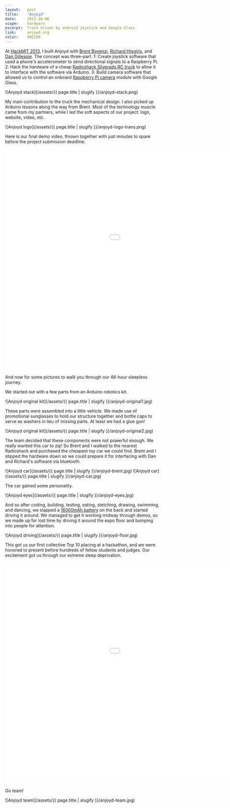 ```yaml
---
layout:   post
title:    "Anjoyd"
date:     2013-10-06
scope:    hardware
excerpt:  Truck driven by android joystick and Google Glass
link:     anjoyd.org
color:	  99CC00
---
```


At [HackMIT 2013](https://hackmit.org/), I built Anjoyd with [Brent Bovenzi](http://bbovenzi.com), [Richard Higgins](http://relh.net), and [Dan Gillespie](http://dg.gg). The concept was three-part. 1: Create joystick software that used a phone's accelerometer to send directional signals to a Raspberry Pi. 2: Hack the hardware of a cheap [Radioshack Silverado RC truck](http://www.radioshack.com/radioshack-1-10-scale-silverado-hd-rc-truck/6001051.html) to allow it to interface with the software via Arduino. 3: Build camera software that allowed us to control an onboard [Raspberry Pi camera](http://www.amazon.com/Raspberry-5MP-Camera-Board-Module/dp/B00E1GGE40) module with Google Glass.

![Anjoyd stack](/assets/{{ page.title | slugify }}/anjoyd-stack.png)

My main contribution to the truck the mechanical design. I also picked up Arduino lessons along the way from Brent. Most of the technology muscle came from my partners, while I led the soft aspects of our project: logo, website, video, etc.

![Anjoyd logo](/assets/{{ page.title | slugify }}/anjoyd-logo-trans.png)

Here is our final demo video, thrown together with just minutes to spare before the project submission deadline.

<div class="embed-container">
	<iframe width="1280" height="720" src="//www.youtube.com/embed/rWcVtG7WchY?rel=0&amp;showinfo=0" frameborder="0" allowfullscreen></iframe>
</div>

And now for some pictures to walk you through our 48-hour sleepless journey.

We started out with a few parts from an Arduino robotics kit.

![Anjoyd original kit](/assets/{{ page.title | slugify }}/anjoyd-original1.jpg)

These parts were assembled into a little vehicle. We made use of promotional sunglasses to hold our structure together and bottle caps to serve as washers in lieu of missing parts. At least we had a glue gun!

![Anjoyd original kit](/assets/{{ page.title | slugify }}/anjoyd-original2.jpg)

The team decided that these components were not powerful enough. We really wanted this car to zip! So Brent and I walked to the nearest Radioshack and purchased the cheapest toy car we could find. Brent and I stipped the hardware down so we could prepare it for interfacing with Dan and Richard's software via bluetooth.

![Anjoyd car](/assets/{{ page.title | slugify }}/anjoyd-brent.jpg)
![Anjoyd car](/assets/{{ page.title | slugify }}/anjoyd-car.jpg)

The car gained some personality.

![Anjoyd eyes](/assets/{{ page.title | slugify }}/anjoyd-eyes.jpg)

And so after coding, building, testing, eating, stetching, drawing, swimming, and dancing, we slapped a [16000mAh battery](http://amzn.com/B00QESCTQA) on the back and started driving it around. We managed to get it working midway through demos, so we made up for lost time by driving it around the expo floor and bumping into people for attention.

![Anjoyd driving](/assets/{{ page.title | slugify }}/anjoyd-floor.jpg)

This got us our first collective Top 10 placing at a hackathon, and we were honored to present before hundreds of fellow students and judges. Our excitement got us through our extreme sleep deprivation.

<div class="embed-container">
	<iframe width="1280" height="720" src="//www.youtube.com/embed/X1hvf7OkBN4?rel=0&amp;showinfo=0&amp;start=3030" frameborder="0" allowfullscreen></iframe>
</div>

Go team!

![Anjoyd team](/assets/{{ page.title | slugify }}/anjoyd-team.jpg)
